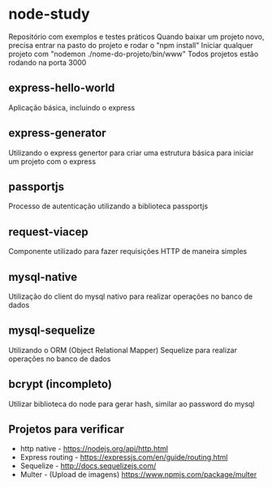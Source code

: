 # node-study
Repositório com exemplos e testes práticos
Quando baixar um projeto novo, precisa entrar na pasto do projeto e rodar o "npm install"
Iniciar qualquer projeto com "nodemon ./nome-do-projeto/bin/www"
Todos projetos estão rodando na porta 3000

## express-hello-world
Aplicação básica, incluindo o express

## express-generator
Utilizando o express genertor para criar uma estrutura básica para iniciar um projeto com o express

## passportjs
Processo de autenticação utilizando a biblioteca passportjs

## request-viacep
Componente utilizado para fazer requisições HTTP de maneira simples

## mysql-native
Utilização do client do mysql nativo para realizar operações no banco de dados

## mysql-sequelize
Utilizando o ORM (Object Relational Mapper) Sequelize para realizar operações no banco de dados

## bcrypt (incompleto)
Utilizar biblioteca do node para gerar hash, similar ao password do mysql

## Projetos para verificar
- http native - https://nodejs.org/api/http.html
- Express routing - https://expressjs.com/en/guide/routing.html
- Sequelize - http://docs.sequelizejs.com/
- Multer - (Upload de imagens) https://www.npmjs.com/package/multer
